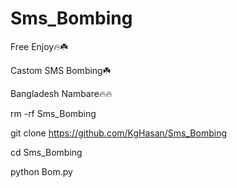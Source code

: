 # Sms_Bombing
Free Enjoy🔥☘️

Castom SMS Bombing☘️

Bangladesh Nambare🔥🔥



rm -rf Sms_Bombing

git clone https://github.com/KgHasan/Sms_Bombing

cd Sms_Bombing

python Bom.py
